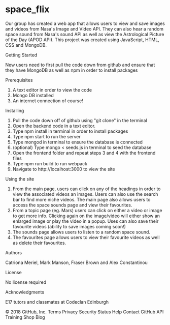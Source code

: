 # space_flix

Our group has created a web app that allows users to view and save images and videos from Nasa's Image and Video API. They can also hear a random space sound from Nasa's sound API as well as view the Astrological Picture of the Day (APOD API). This project was created using JavaScript, HTML, CSS and MongoDB.

Getting Started

New users need to first pull the code down from github and ensure that they have MongoDB as well as npm in order to install packages

Prerequisites

1. A text editor in order to view the code
2. Mongo DB installed
3. An internet connection of course!

Installing

1. Pull the code down off of github using "git clone" in the terminal
2. Open the backend code in a text editor.
3. Type npm install in terminal in order to install packages
4. Type npm start to run the server
5. Type mongod in terminal to ensure the database is connected
6. (optional) Type mongo < seeds.js in terminal to seed the database
7. Open the frontend folder and repeat steps 3 and 4 with the frontend files
8. Type npm run build to run webpack
9. Navigate to http://localhost:3000 to view the site

Using the site

1. From the main page, users can click on any of the headings in order to view the associated videos an images. Users can also use the search bar to find more niche videos. The main page also allows users to access the space sounds page and view their favourites.
2. From a topic page (eg. Mars) users can click on either a video or image to get more info. Clicking again on the image/video will either show an enlarged image or play the video in a popup. Uses can also save their favourite videos (ability to save images coming soon!)
3. The sounds page allows users to listen to a random space sound.
4. The favourites page allows users to view their favourite videos as well as delete their favourites.

Authors

Catriona Meriel, Mark Manson, Fraser Brown and Alex Constantinou

License

No license required

Acknowledgments

E17 tutors and classmates at Codeclan Edinburgh

© 2018 GitHub, Inc.
Terms
Privacy
Security
Status
Help
Contact GitHub
API
Training
Shop
Blog
